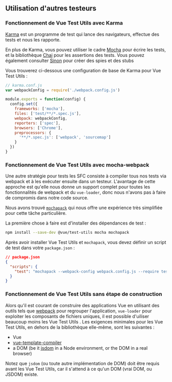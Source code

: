## Utilisation d'autres testeurs

### Fonctionnement de Vue Test Utils avec Karma

[Karma](http://karma-runner.github.io/) est un programme de test qui lance des navigateurs, effectue des tests et nous les rapporte.

En plus de Karma, vous pouvez utiliser le cadre [Mocha](https://mochajs.org/) pour écrire les tests, et la bibliothèque [Chai](http://chaijs.com/) pour les assertions des tests. Vous pouvez également consulter [Sinon](http://sinonjs.org/) pour créer des spies et des stubs

Vous trouverez ci-dessous une configuration de base de Karma pour Vue Test Utils :

```js
// karma.conf.js
var webpackConfig = require('./webpack.config.js')

module.exports = function(config) {
  config.set({
    frameworks: ['mocha'],
    files: ['test/**/*.spec.js'],
    webpack: webpackConfig,
    reporters: ['spec'],
    browsers: ['Chrome'],
    preprocessors: {
      '**/*.spec.js': ['webpack', 'sourcemap']
    }
  })
}
```

### Fonctionnement de Vue Test Utils avec mocha-webpack

Une autre stratégie pour tests les SFC consiste à compiler tous nos tests via webpack et à les exécuter ensuite dans un testeur. L'avantage de cette approche est qu'elle nous donne un support complet pour toutes les fonctionnalités de webpack et du `vue-loader`, donc nous n'avons pas à faire de compromis dans notre code source.

Nous avons trouvé [`mochapack`](https://github.com/sysgears/mochapack) qui nous offre une expérience très simplifiée pour cette tâche particulière.

La première chose à faire est d'installer des dépendances de test :

```bash
npm install --save-dev @vue/test-utils mocha mochapack
```

Après avoir installer Vue Test Utils et `mochapack`, vous devez définir un script de test dans votre `package.json` :

```json
// package.json
{
  "scripts": {
    "test": "mochapack --webpack-config webpack.config.js --require test/setup.js test/**/*.spec.js"
  }
}
```

### Fonctionnement de Vue Test Utils sans étape de construction

Alors qu'il est courant de construire des applications Vue en utilisant des outils tels que [webpack](https://webpack.js.org/) pour regrouper l'application, `vue-loader` pour exploiter les composants de fichiers uniques, il est possible d'uiliser beaucoup moins les Vue Test Utils . Les exigences minimales pour les Vue Test Utils, en dehors de la bibliothèque elle-même, sont les suivantes :

- Vue
- [vue-template-compiler](https://github.com/vuejs/vue/tree/dev/packages/vue-template-compiler#readme)
- a DOM (be it [jsdom](https://github.com/jsdom/jsdom) in a Node environment, or the DOM in a real browser)

Notez que `jsdom` (ou toute autre implémentation de DOM) doit être requis avant les Vue Test Utils, car il s'attend à ce qu'un DOM (vrai DOM, ou JSDOM) existe.
